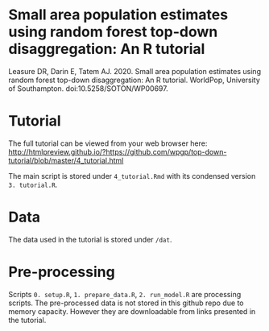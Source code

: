 # Small area population estimates using random forest top-down disaggregation: An R tutorial

Leasure DR, Darin E, Tatem AJ. 2020. Small area population estimates using random forest top-down disaggregation: An R tutorial. WorldPop, University of Southampton. doi:10.5258/SOTON/WP00697.

# Tutorial
The full tutorial can be viewed from your web browser here:  
http://htmlpreview.github.io/?https://github.com/wpgp/top-down-tutorial/blob/master/4_tutorial.html

The main script is stored under `4_tutorial.Rmd` with its condensed version `3. tutorial.R`.

# Data
The data used in the tutorial is stored under `/dat`.

# Pre-processing
Scripts `0. setup.R`, `1. prepare_data.R`, `2. run_model.R` are processing scripts. The pre-processed data is not stored in this github repo due to memory capacity. However they are downloadable from links presented in the tutorial.
